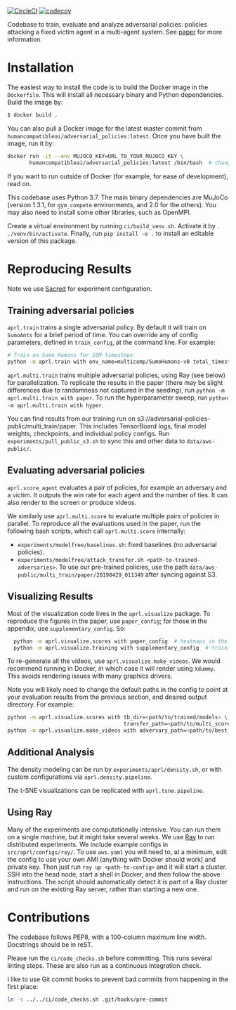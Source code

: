 [![CircleCI](https://circleci.com/gh/HumanCompatibleAI/adversarial-policies.svg?style=svg)](https://circleci.com/gh/HumanCompatibleAI/adversarial-policies)
[![codecov](https://codecov.io/gh/HumanCompatibleAI/adversarial-policies/branch/master/graph/badge.svg)](https://codecov.io/gh/HumanCompatibleAI/adversarial-policies)

Codebase to train, evaluate and analyze adversarial policies: policies attacking a fixed victim
agent in a multi-agent system. See [paper](https://arxiv.org/abs/1905.10615) for more information.

# Installation

The easiest way to install the code is to build the Docker image in the `Dockerfile`.
This will install all necessary binary and Python dependencies. Build the image by:

  ```bash
  $ docker build .
  ```

You can also pull a Docker image for the latest master commit from
`humancompatibleai/adversarial_policies:latest`. Once you have built the image, run it by:

  ```bash
  docker run -it --env MUJOCO_KEY=URL_TO_YOUR_MUJOCO_KEY \
         humancompatibleai/adversarial_policies:latest /bin/bash  # change tag if built locally
  ```

If you want to run outside of Docker (for example, for ease of development), read on.

This codebase uses Python 3.7. The main binary dependencies are MuJoCo (version 1.3.1, for
`gym_compete` environments, and 2.0 for the others). You may also need to install some other
libraries, such as OpenMPI.

Create a virtual environment by running `ci/build_venv.sh`. Activate it
by `. ./venv/bin/activate`. Finally, run `pip install -e .` to install
an editable version of this package.

# Reproducing Results

Note we use [Sacred](https://github.com/IDSIA/sacred) for
experiment configuration.

## Training adversarial policies

`aprl.train` trains a single adversarial policy. By default it will train on `SumoAnts` for
a brief period of time. You can override any of config parameters, defined in `train_config`, at
the command line. For example:

  ```bash
  # Train on Sumo Humans for 10M timesteps
  python -m aprl.train with env_name=multicomp/SumoHumans-v0 total_timesteps=10000000
  ```

`aprl.multi.train` trains multiple adversarial policies, using Ray (see below) for
parallelization. To replicate the results in the paper (there may be slight differences due to 
randomness not captured in the seeding), run `python -m aprl.multi.train with paper`. To run
the hyperparameter sweep, run `python -m aprl.multi.train with hyper`.

You can find results from our training run on s3://adversarial-policies-public/multi_train/paper.
This includes TensorBoard logs, final model weights, checkpoints, and individual policy configs.
Run `experiments/pull_public_s3.sh` to sync this and other data to `data/aws-public/`.

## Evaluating adversarial policies

`aprl.score_agent` evaluates a pair of policies, for example an adversary and a victim.
It outputs the win rate for each agent and the number of ties. It can also render to the screen
or produce videos.

We similarly use `aprl.multi.score` to evaluate multiple pairs of policies in parallel.
To reproduce all the evaluations used in the paper, run the following bash scripts, which call
`aprl.multi.score` internally:
  - `experiments/modelfree/baselines.sh`: fixed baselines (no adversarial policies).
  - `experiments/modelfree/attack_transfer.sh <path-to-trained-adversaries>`. To use our
     pre-trained policies, use the path `data/aws-public/multi_train/paper/20190429_011349`
     after syncing against S3.

## Visualizing Results

Most of the visualization code lives in the `aprl.visualize` package. To reproduce the figures
in the paper, use `paper_config`; for those in the appendix, use `supplementary_config`. So:

```bash
  python -m aprl.visualize.scores with paper_config  # heatmaps in the paper
  python -m aprl.visualize.training with supplementary_config  # training curves in appendix
```

To re-generate all the videos, use `aprl.visualize.make_videos`. We would recommend running
in Docker, in which case it will render using `Xdummy`. This avoids rendering issues with many
graphics drivers.

Note you will likely need to change the default paths in the config to point at your evaluation
results from the previous section, and desired output directory. For example:

  ```bash
  python -m aprl.visualize.scores with tb_dir=<path/to/trained/models> \
                                       transfer_path=<path/to/multi_score/output>
  python -m aprl.visualize.make_videos with adversary_path=<path/to/best_adversaries.json>
  ```

## Additional Analysis

The density modeling can be run by `experiments/aprl/density.sh`, or with custom
configurations via `aprl.density.pipeline`.

The t-SNE visualizations can be replicated with `aprl.tsne.pipeline`.

## Using Ray

Many of the experiments are computationally intensive. You can run them on a single machine, but it
might take several weeks. We use [Ray](https://github.com/ray-project/ray) to run distributed
experiments. We include example configs in `src/aprl/configs/ray/`. To use `aws.yaml` you
will need to, at a minimum, edit the config to use your own AMI (anything with Docker should work)
and private key. Then just run `ray up <path-to-config>` and it will start a cluster. SSH into the
head node, start a shell in Docker, and then follow the above instructions. The script should
automatically detect it is part of a Ray cluster and run on the existing Ray server, rather than
starting a new one.

# Contributions

The codebase follows PEP8, with a 100-column maximum line width. Docstrings should be in reST.

Please run the `ci/code_checks.sh` before committing. This runs several linting steps.
These are also run as a continuous integration check.

I like to use Git commit hooks to prevent bad commits from happening in the first place:
```bash
ln -s ../../ci/code_checks.sh .git/hooks/pre-commit
```
